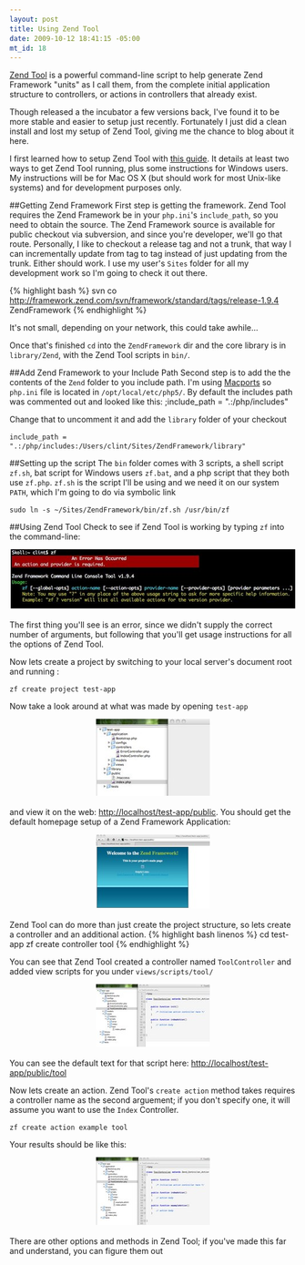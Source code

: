 ```yaml
--- 
layout: post
title: Using Zend Tool
date: 2009-10-12 18:41:15 -05:00
mt_id: 18
---
```

[Zend Tool](http://framework.zend.com/wiki/display/ZFDEV/Zend+Tool+Initiative "Zend Tool Initiative") is a powerful command-line script to help generate Zend Framework "units" as I call them, from the complete initial application structure to controllers, or actions in controllers that already exist.  

Though released a the incubator a few versions back, I've found it to be more stable and easier to setup just recently.  Fortunately I just did a clean install and lost my setup of Zend Tool, giving me the chance to blog about it here.

I first learned how to setup Zend Tool with [this guide](http://devzone.zend.com/article/3811 "Using Zend_Tool to start up your ZF Project").  It details at least two ways to get Zend Tool running, plus some instructions for Windows users.  My instructions will be for Mac OS X (but should work for most Unix-like systems) and for development purposes only.  

##Getting Zend Framework
First step is getting the framework.  Zend Tool requires the Zend Framework be in your `php.ini`'s `include_path`, so you need to obtain the source.  The Zend Framework source is available for public checkout via subversion, and since you're developer, we'll go that route.  Personally, I like to checkout a release tag and not a trunk, that way I can incrementally update from tag to tag instead of just updating from the trunk.  Either should work.  I use my user's `Sites` folder for all my development work so I'm going to check it out there.

{% highlight bash %}
svn co http://framework.zend.com/svn/framework/standard/tags/release-1.9.4 ZendFramework
{% endhighlight %}

It's not small, depending on your network, this could take awhile...

Once that's finished `cd` into the `ZendFramework` dir and the core library is in `library/Zend`, with the Zend Tool scripts in `bin/`.  


##Add Zend Framework to your Include Path
Second step is to add the the contents of the `Zend` folder to you include path.  I'm using [Macports](http://www.macports.org/ "MacPorts") so `php.ini` file is located in  `/opt/local/etc/php5/`.  By default the includes path was commented out and looked like this:
	;include_path = ".:/php/includes"

Change that to uncomment it and add the `library` folder of your checkout

	include_path = ".:/php/includes:/Users/clint/Sites/ZendFramework/library"


##Setting up the script
The `bin` folder comes with 3 scripts, a shell script `zf.sh`, bat script for Windows users `zf.bat`, and a php script that they both use `zf.php`.  `zf.sh` is the script I'll be using and we need it on our system `PATH`, which I'm going to do via symbolic link

	sudo ln -s ~/Sites/ZendFramework/bin/zf.sh /usr/bin/zf


##Using Zend Tool
Check to see if Zend Tool is working by typing `zf` into the command-line:

<img src="/images/output-thumb-500x104-5.jpg" width="500" height="104" alt="output.jpg"  style="text-align: center; display: block; margin: 0 auto 20px;" />

The first thing you'll see is an error, since we didn't supply the correct number of arguments, but following that you'll get usage instructions for all the options of Zend Tool.  

Now lets create a project by switching to your local server's document root and running :

	zf create project test-app

Now take a look around at what was made by opening `test-app`

<img src="/images/test-app-structure-thumb-200x135-8.jpg" width="200" height="135" alt="test-app-structure.jpg"  style="text-align: center; display: block; margin: 0 auto 20px;" />

and view it on the web: [http://localhost/test-app/public](http://localhost/test-app/public "Test app on your local server").  You should get the default homepage setup of a Zend Framework Application:

<img src="/images/home-thumb-200x130-11.jpg" width="200" height="130" alt="home.jpg"  style="text-align: center; display: block; margin: 0 auto 20px;" />

Zend Tool can do more than just create the project structure, so lets create a controller and an additional action.
{% highlight bash linenos %}
	cd test-app
	zf create controller tool
{% endhighlight %}

You can see that Zend Tool created a controller named `ToolController` and added view scripts for you under `views/scripts/tool/`

<img src="/images/tool-controller-thumb-200x110-14.jpg" width="200" height="110" alt="tool-controller.jpg"  style="text-align: center; display: block; margin: 0 auto 20px;" />

You can see the default text for that script here: [http://localhost/test-app/public/tool](http://localhost/test-app/public/tool "Tool Controller")

Now lets create an action.  Zend Tool's `create action` method takes requires a controller name as the second arguement; if you don't specify one, it will assume you want to use the `Index` Controller.  

	zf create action example tool

Your results should be like this:

<img src="/images/tool-example-action-thumb-200x119-17.jpg" width="200" height="119" alt="tool-example-action.jpg"  style="text-align: center; display: block; margin: 0 auto 20px;" />

There are other options and methods in Zend Tool; if you've made this far and understand, you can figure them out 
